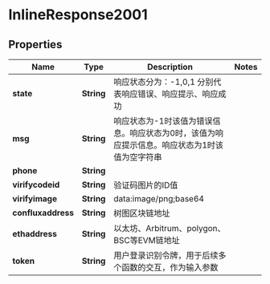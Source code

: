 

# InlineResponse2001

## Properties

Name | Type | Description | Notes
------------ | ------------- | ------------- | -------------
**state** | **String** | 响应状态分为：-1,0,1 分别代表响应错误、响应提示、响应成功 | 
**msg** | **String** | 响应状态为-1时该值为错误信息。响应状态为0时，该值为响应提示信息。响应状态为1时该值为空字符串 | 
**phone** | **String** |  | 
**virifycodeid** | **String** | 验证码图片的ID值 | 
**virifyimage** | **String** | data:image/png;base64 | 
**confluxaddress** | **String** | 树图区块链地址 | 
**ethaddress** | **String** | 以太坊、Arbitrum、polygon、BSC等EVM链地址 | 
**token** | **String** | 用户登录识别令牌，用于后续多个函数的交互，作为输入参数 | 



